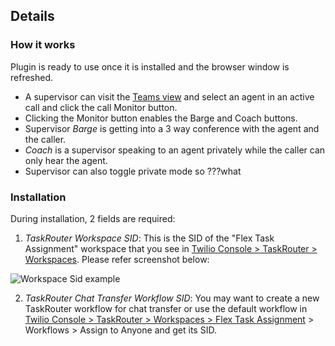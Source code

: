 ## Details

### How it works
Plugin is ready to use once it is installed and the browser window is refreshed.
- A supervisor can visit the [Teams view](https://flex.twilio.com/teams/) and select an agent in an active call and click the call Monitor button.
- Clicking the Monitor button enables the Barge and Coach buttons.
- Supervisor *Barge* is getting into a 3 way conference with the agent and the caller.
- *Coach* is a supervisor speaking to an agent privately while the caller can only hear the agent.
- Supervisor can also toggle private mode so ???what

### Installation
During installation, 2 fields are required:

 1. *TaskRouter Workspace SID*: This is the SID of the "Flex Task Assignment" workspace that you see in [Twilio Console > TaskRouter > Workspaces](https://console.stage.twilio.com/us1/develop/taskrouter/workspaces). Please refer screenshot below:

![Workspace Sid example](https://raw.githubusercontent.com/twilio/flex-plugin-library-supervisor-barge-coach/main/screenshots/taskrouter.png)

 2. *TaskRouter Chat Transfer Workflow SID*: You may want to create a new TaskRouter workflow for chat transfer or use the default workflow in [Twilio Console > TaskRouter > Workspaces > Flex Task Assignment](https://console.stage.twilio.com/us1/develop/taskrouter/workspaces) > Workflows > Assign to Anyone and get its SID.
